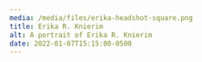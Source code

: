```yaml
---
media: /media/files/erika-headshot-square.png
title: Erika R. Knierim
alt: A portrait of Erika R. Knierim
date: 2022-01-07T15:15:00-0500
---
```

